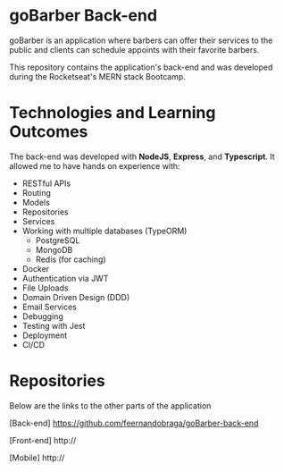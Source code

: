 # goBarber Back-end

goBarber is an application where barbers can offer their services to the public and clients can schedule appoints with their favorite barbers.

This repository contains the application's back-end and was developed during the Rocketseat's MERN stack Bootcamp.

# Technologies and Learning Outcomes

The back-end was developed with **NodeJS**, **Express**, and **Typescript**. It allowed me to have hands on experience with:

- RESTful APIs
- Routing
- Models
- Repositories
- Services
- Working with multiple databases (TypeORM)
  - PostgreSQL
  - MongoDB
  - Redis (for caching)
- Docker
- Authentication via JWT
- File Uploads
- Domain Driven Design (DDD)
- Email Services
- Debugging
- Testing with Jest
- Deployment
- CI/CD

# Repositories

Below are the links to the other parts of the application

[Back-end] https://github.com/feernandobraga/goBarber-back-end

[Front-end] http://

[Mobile] http://
